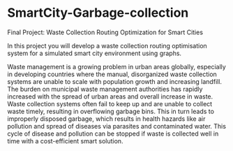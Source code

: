 # SmartCity-Garbage-collection
Final Project: 
    Waste Collection Routing Optimization for Smart Cities

In this project you will develop a waste collection routing optimisation system for a simulated smart city environment using graphs.

Waste management is a growing problem in urban areas globally, especially in developing countries where the manual, disorganized waste collection systems are unable to scale with population growth and increasing landfill. The burden on municipal waste management authorities has rapidly increased with the spread of urban areas and overall increase in waste. Waste collection systems often fail to keep up and are unable to collect waste timely, resulting in overflowing garbage bins. This in turn leads to improperly disposed garbage, which results in health hazards like air pollution and spread of diseases via parasites and contaminated water. This cycle of disease and pollution can be stopped if waste is collected well in time with a cost-efficient smart solution.
